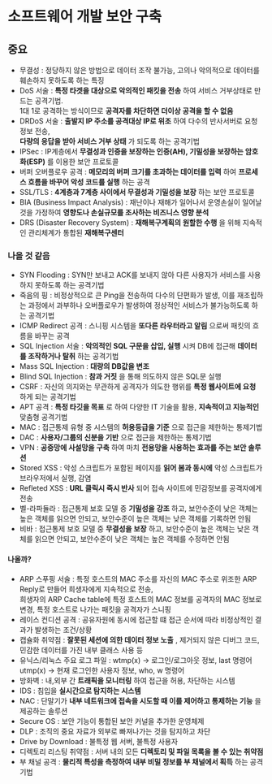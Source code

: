 # 소프트웨어 개발 보안 구축
## 중요
- 무결성 : 정당하지 않은 방법으로 데이터 조작 불가능, 고의나 악의적으로 데이터를 훼손하지 못하도록 하는 특징
- DoS 서술 : __특정 타겟을 대상으로 악의적인 패킷을 전송__ 하여 서비스 거부상태로 만드는 공격기법.   
  1대 1로 공격하는 방식이므로 __공격자를 차단하면 더이상 공격을 할 수 없음__
- DRDoS 서술 : __출발지 IP 주소를 공격대상 IP로 위조__ 하여 다수의 반사서버로 요청 정보 전송,   
  __다량의 응답을 받아 서비스 거부 상태__ 가 되도록 하는 공격기법
- IPSec : IP계층에서 __무결성과 인증을 보장하는 인증(AH), 기밀성을 보장하는 암호화(ESP)__ 를 이용한 보안 프로토콜
- 버퍼 오버플로우 공격 : __메모리의 버퍼 크기를 초과하는 데이터를 입력__ 하여 __프로세스 흐름을 바꾸어 악성 코드를 실행__ 하는 공격
- SSL/TLS : __4계층과 7계층 사이에서 무결성과 기밀성을 보장__ 하는 보안 프로토콜
- BIA (Business Impact Analysis) : 재난이나 재해가 일어나서 운영손실이 일어날 것을 가정하여 __영향도나 손실규모를 조사하는 비즈니스 영향 분석__
- DRS (Disaster Recovery System) : __재해복구계획의 원할한 수행__ 을 위해 지속적인 관리체계가 통합된 __재해복구센터__

### 나올 것 같음
- SYN Flooding : SYN만 보내고 ACK를 보내지 않아 다른 사용자가 서비스를 사용하지 못하도록 하는 공격기법
- 죽음의 핑 : 비정상적으로 큰 Ping을 전송하여 다수의 단편화가 발생, 이를 재조립하는 과정에서 과부하나 오버플로우가 발생하여 정상적인 서비스가 불가능하도록 하는 공격기법
- ICMP Redirect 공격 : 스니핑 시스템을 __또다른 라우터라고 알림__ 으로써 패킷의 흐름을 바꾸는 공격
- SQL Injection 서술 : __악의적인 SQL 구문을 삽입, 실행__ 시켜 DB에 접근해 __데이터를 조작하거나 탈취__ 하는 공격기법
- Mass SQL Injection : __대량의 DB값을 변조__
- Blind SQL Injection : __참과 거짓__ 을 통해 의도하지 않은 SQL문 실행
- CSRF : 자신의 의지와는 무관하게 공격자가 의도한 행위를 __특정 웹사이트에 요청__ 하게 되는 공격기법
- APT 공격 : __특정 타깃을 목표__ 로 하여 다양한 IT 기술을 활용, __지속적이고 지능적인__ 맞춤형 공격기법
- MAC : 접근통제 유형 중 시스템의 __허용등급을 기준__ 으로 접근을 제한하는 통제기법
- DAC : __사용자/그룹의 신분을 기반__ 으로 접근을 제한하는 통제기법
- VPN : __공중망에 사설망을 구축__ 하여 마치 __전용망을 사용하는 효과를 주는 보안 솔루션__ 
- Stored XSS : 악성 스크립트가 포함된 페이지를 __읽어 봄과 동시에__ 악성 스크립트가 브라우저에서 실행, 감염
- Refleted XSS : __URL 클릭시 즉시 반사__ 되어 접속 사이트에 민감정보를 공격자에게 전송
- 벨-라파듈라 : 접근통제 보호 모델 중 __기밀성을 강조__ 하고, 보안수준이 낮은 객체는 높은 객체를 읽으면 안되고, 보안수준이 높은 객체는 낮은 객체를 기록하면 안됨
- 비바 : 접근통제 보호 모델 중 __무결성을 보장__ 하고, 보안수준이 높은 객체는 낮은 객체를 읽으면 안되고, 보안수준이 낮은 객체는 높은 객체를 수정하면 안됨

#### 나올까?
- ARP 스푸핑 서술 : 특정 호스트의 MAC 주소를 자신의 MAC 주소로 위조한 ARP Reply로 만들어 희생자에게 지속적으로 전송,   
  희생자의 ARP Cache table에 특정 호스트의 MAC 정보를 공격자의 MAC 정보로 변경, 특정 호스트로 나가는 패킷을 공격자가 스니핑
- 레이스 컨디션 공격 : 공유자원에 동시에 접근할 떄 접근 순서에 따라 비정상적인 결과가 발생하는 조건/상황
- 캡슐화 취약점 : __잘못된 세션에 의한 데이터 정보 노출__ , 제거되지 않은 디버그 코드, 민감한 데이터를 가진 내부 클래스 사용 등
- 유닉스/리눅스 주요 로그 파일 : wtmp(x) -> 로그인/로그아웃 정보, last 명령어 utmp(x) -> 현재 로그인한 사용자 정보, who, w 명령어
- 방화벽 : 내,외부 간 __트래픽을 모니터링__ 하여 접근을 허용, 차단하는 시스템
- IDS : 침입을 __실시간으로 탐지하는 시스템__
- NAC : 단말기가 __내부 네트워크에 접속을 시도할 때 이를 제어하고 통제하는 기능__ 을 제공하는 솔루션
- Secure OS : 보안 기능이 통합된 보안 커널을 추가한 운영체제
- DLP : 조직의 중요 자료가 외부로 빠져나가는 것을 탐지하고 차단
- Drive by Download : 불특정 웹 서버, 불특정 사용자
- 디렉토리 리스팅 취약점 : 서버 내의 모든 __디렉토리 및 파일 목록을 볼 수 있는 취약점__
- 부 채널 공격 : __물리적 특성을 측정하여 내부 비밀 정보를 부 채널에서 획득__ 하는 공격기법












